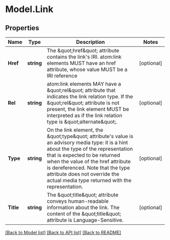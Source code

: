 # Model.Link

## Properties
Name | Type | Description | Notes
------------ | ------------- | ------------- | -------------
**Href** | **string** | The \&quot;href\&quot; attribute contains the link&#39;s IRI. atom:link elements MUST have an href attribute, whose value MUST be a IRI reference | [optional] 
**Rel** | **string** | atom:link elements MAY have a \&quot;rel\&quot; attribute that indicates the link relation type.  If the \&quot;rel\&quot; attribute is not present, the link element MUST be interpreted as if the link relation type is \&quot;alternate\&quot;. | [optional] 
**Type** | **string** | On the link element, the \&quot;type\&quot; attribute&#39;s value is an advisory media type: it is a hint about the type of the representation that is expected to be returned when the value of the href attribute is dereferenced.  Note that the type attribute does not override the actual media type returned with the representation. | [optional] 
**Title** | **string** | The \&quot;title\&quot; attribute conveys human-readable information about the link.  The content of the \&quot;title\&quot; attribute is Language-Sensitive. | [optional] 



[[Back to Model list]](README.md#documentation-for-models) [[Back to API list]](README.md#documentation-for-api-endpoints) [[Back to README]](README.md)


